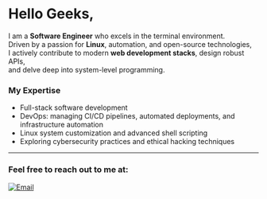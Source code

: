 # Hello Geeks,

I am a **Software Engineer** who excels in the terminal environment.  
Driven by a passion for **Linux**, automation, and open-source technologies,  
I actively contribute to modern **web development stacks**, design robust APIs,  
and delve deep into system-level programming.

### My Expertise
- Full-stack software development  
- DevOps: managing CI/CD pipelines, automated deployments, and infrastructure automation  
- Linux system customization and advanced shell scripting  
- Exploring cybersecurity practices and ethical hacking techniques

---

### Feel free to reach out to me at:

[![Email](https://img.shields.io/badge/vazoniaina@proton.me-278EA5?style=flat-square&labelColor=20232a&color=278EA5)](mailto:vazoniaina@proton.me)
